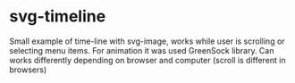 # svg-timeline

Small example of time-line with svg-image, works while user is scrolling or selecting menu items.
For animation it was used GreenSock library.
Can works differently depending on browser and computer (scroll is different in browsers)